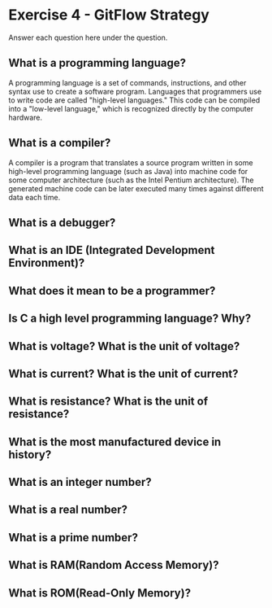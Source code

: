 # Exercise 4 - GitFlow Strategy

Answer each question here under the question.

## What is a programming language?

A programming language is a set of commands, instructions, and other syntax use to create a software program. Languages that programmers use to write code are called "high-level languages." This code can be compiled into a "low-level language," which is recognized directly by the computer hardware.

## What is a compiler?

A compiler is a program that translates a source program written in some high-level programming language (such as Java) into machine code for some computer architecture (such as the Intel Pentium architecture). The generated machine code can be later executed many times against different data each time.

## What is a debugger?

## What is an IDE (Integrated Development Environment)?

## What does it mean to be a programmer?

## Is C a high level programming language? Why?

## What is voltage? What is the unit of voltage?

## What is current? What is the unit of current?

## What is resistance? What is the unit of resistance?

## What is the most manufactured device in history?

## What is an integer number?

## What is a real number?

## What is a prime number?

## What is RAM(Random Access Memory)?

## What is ROM(Read-Only Memory)?
